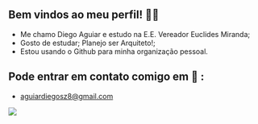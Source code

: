 ## Bem vindos ao meu perfil! 👋💙

- Me chamo Diego Aguiar e estudo na E.E. Vereador Euclides Miranda;
- Gosto de estudar; Planejo ser Arquiteto!;
- Estou usando o Github para minha organização pessoal.

## Pode entrar em contato comigo em 📮 :
- aguiardiegosz8@gmail.com

![](https://media1.tenor.com/m/GpkNVPhKqM0AAAAC/super-hero.gif)
